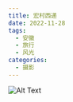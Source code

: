 ```yaml
---
title: 宏村西递
date: 2022-11-28
tags:
  - 安徽
  - 旅行
  - 风光
categories:
  - 摄影
---
```


![Alt Text](https://blog-1321452376.cos.ap-shanghai.myqcloud.com/%E5%8E%8B%E7%BC%A9%E6%96%87%E4%BB%B6/%E6%91%84%E5%BD%B1/%E6%AD%A6%E5%8A%9F%E5%B1%B1/%E6%BA%90%E6%96%87%E4%BB%B6_%E6%91%84%E5%BD%B1_%E6%AD%A6%E5%8A%9F%E5%B1%B1_haou-1057785.jpg)
